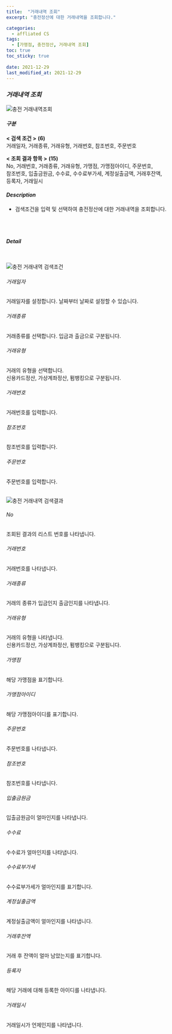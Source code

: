 ```yaml
---
title:  "거래내역 조회"
excerpt: "충전정산에 대한 거래내역을 조회합니다."

categories:
  - affliated CS
tags:
  - [가맹점, 충전정산, 거래내역 조회]
toc: true
toc_sticky: true
 
date: 2021-12-29
last_modified_at: 2021-12-29
---
```

### *거래내역 조회*
![충전 거래내역조회](https://user-images.githubusercontent.com/95394003/147639719-34267411-da15-465b-bddf-5bfb7215ae0f.jpeg)

#### *구분* <br>
**< 검색 조건 >** **(6)**
<br>거래일자, 거래종류, 거래유형, 거래번호, 참조번호, 주문번호

**< 조회 결과 항목 >** **(15)**
<br>No, 거래번호, 거래종류, 거래유형, 가맹점, 가맹점아이디, 주문번호,<br>참조번호, 입출금원금, 수수료, 수수료부가세, 계정실출금액, 거래후잔액,<br>등록자, 거래일시

#### *Description*
- 검색조건을 입력 및 선택하여 충전정산에 대한 거래내역을 조회합니다.
<br>
<br>

#### *Detail*
<br>

![충전 거래내역 검색조건](https://user-images.githubusercontent.com/95394003/147639724-24b85cf5-5d37-4427-b7a3-10a4974da596.jpeg)
###### 거래일자
거래일자를 설정합니다. 날짜부터 날짜로 설정할 수 있습니다.

###### 거래종류
거래종류를 선택합니다. 입금과 출금으로 구분됩니다.

###### 거래유형
거래의 유형을 선택합니다.<br>신용카드정산, 가상계좌정산, 펌뱅킹으로 구분됩니다.

###### 거래번호
거래번호를 입력합니다.

###### 참조번호
참조번호를 입력합니다.

###### 주문번호
주문번호를 입력합니다.
<br>
<br>

![충전 거래내역 검색결과](https://user-images.githubusercontent.com/95394003/147639729-7a8e162f-3f1e-47e8-a873-339542ce1a27.jpeg)
###### No
조회된 결과의 리스트 번호를 나타냅니다.

###### 거래번호
거래번호를 나타냅니다.

###### 거래종류
거래의 종류가 입금인지 출금인지를 나타냅니다.

###### 거래유형
거래의 유형을 나타냅니다.<br>
신용카드정산, 가상계좌정산, 펌뱅킹으로 구분됩니다.

###### 가맹점
해당 가맹점을 표기합니다.

###### 가맹점아이디
해당 가맹점아이디를 표기합니다.

###### 주문번호
주문번호를 나타냅니다.

###### 참조번호
참조번호를 나타냅니다.

###### 입출금원금
입출금원금이 얼마인지를 나타냅니다.

###### 수수료
수수료가 얼마인지를 나타냅니다.

###### 수수료부가세
수수료부가세가 얼마인지를 표기합니다.

###### 계정실출금액
계정실출금액이 얼마인지를 나타냅니다.

###### 거래후잔액
거래 후 잔액이 얼마 남았는지를 표기합니다.

###### 등록자
해당 거래에 대해 등록한 아이디를 나타냅니다.

###### 거래일시
거래일시가 언제인지를 나타냅니다.

